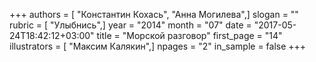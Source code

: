 +++
authors = [ "Константин Кохась", "Анна Могилева",]
slogan = ""
rubric = [ "Улыбнись",]
year = "2014"
month = "07"
date = "2017-05-24T18:42:12+03:00"
title = "Морской разговор"
first_page = "14"
illustrators = [ "Максим Калякин",]
npages = "2"
in_sample = false
+++
